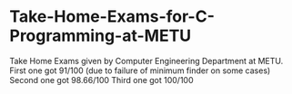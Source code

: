 # Take-Home-Exams-for-C-Programming-at-METU

Take Home Exams given by Computer Engineering Department at METU.
First one got 91/100 (due to failure of minimum finder on some cases)
Second one got 98.66/100
Third one got 100/100
